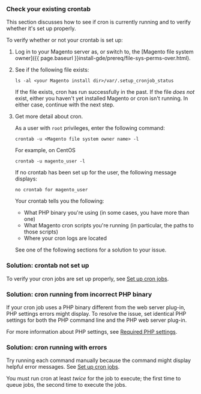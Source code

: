 <div markdown="1">

### Check your existing crontab
This section discusses how to see if cron is currently running and to verify whether it's set up properly.

To verify whether or not your crontab is set up:

1.	Log in to your Magento server as, or switch to, the [Magento file system owner]({{ page.baseurl }}install-gde/prereq/file-sys-perms-over.html).
2.	See if the following file exists:

		ls -al <your Magento install dir>/var/.setup_cronjob_status
		
	If the file exists, cron has run successfully in the past. If the file _does not_ exist, either you haven't yet installed Magento or cron isn't running. In either case, continue with the next step.
3.	Get more detail about cron.

	As a user with `root` privileges, enter the following command:

		crontab -u <Magento file system owner name> -l

	For example, on CentOS

		crontab -u magento_user -l

	If no crontab has been set up for the user, the following message displays:

		no crontab for magento_user

	Your crontab tells you the following:

	*	What PHP binary you're using (in some cases, you have more than one)
	*	What Magento cron scripts you're running (in particular, the paths to those scripts)
	*	Where your cron logs are located

	See one of the following sections for a solution to your issue.

### Solution: crontab not set up
To verify your cron jobs are set up properly, see [Set up cron jobs]({{page.baseurl}}install-gde/install/post-install-config.html#post-install-cron").

### Solution: cron running from incorrect PHP binary
If your cron job uses a PHP binary different from the web server plug-in, PHP settings errors might display. To resolve the issue, set identical PHP settings for both the PHP command line and the PHP web server plug-in.

For more information about PHP settings, see [Required PHP settings]({{page.baseurl}}install-gde/prereq/php-settings.html).

### Solution: cron running with errors
Try running each command manually because the command might display helpful error messages. See [Set up cron jobs]({{page.baseurl}}install-gde/install/post-install-config.html#post-install-cron").

<div class="bs-callout bs-callout-info" id="info">
	<p>You must run cron at least <em>twice</em> for the job to execute; the first time to queue jobs, the second time to execute the jobs.</p>
</div>
